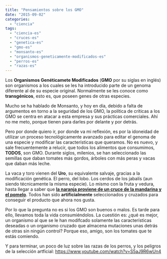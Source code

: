 ```yaml
---
title: "Pensamientos sobre los GMO"
date: "2015-09-02"
categories: 
  - "ciencia"
tags: 
  - "ciencia-es"
  - "cruces-es"
  - "genetica-es"
  - "gmo-es"
  - "monsanto-es"
  - "organismos-geneticamente-modificados-es"
  - "perros-es"
  - "razas-es"
---
```


Los **Organismos Genéticamete Modificados** (**GMO** por su siglas en inglés) son organismos a los cuales se les ha introducido parte de un genoma diferente al de su especie original. Normalmente se les conoce como **transgénicos**, esto es, que poseen genes de otras especies.

Mucho se ha hablado de Monsanto, y hoy en día, debido a falta de argumentos en torno a la seguridad de los GMO, la política de críticas a los GMO se centra en atacar a esta empresa y sus prácticas comerciales. Ahí no me meto, porque tienen para darles por delante y por detrás.

Pero por donde quiero ir, por donde va mi reflexión, es por la idoneidad de utilizar un proceso tecnológicamente avanzado para editar el genoma de una especie y modificar las características que queramos. No es nuevo, y sale frecuentemente a relucir, que todos los alimentos que consumimos, **TODOS**, son GMO. Durante siglos, milenios, se han seleccionado las semillas que daban tomates más gordos, árboles con más peras y vacas que daban más leche.

La vaca y toro vienen del **Uro**, su equivalente salvaje, gracias a la modificación genética. El perro, del lobo. Los cerdos de los jabalís (aun siendo técnicamente la misma especie). Lo mismo con la fruta y vedura, hasta llegar a saber que **[la naranja proviene de un cruce de la mandarina y el pomelo](http://elpais.com/elpais/2015/04/14/ciencia/1429035387_315915.html)**. Todos han sido **artificialmente** seleccionados y cruzados para conseguir el producto que ahora nos gusta.

Por lo que la pregunta no es si los GMO son buenos o malos. Es tarde para ello, llevamos toda la vida consumiéndolos. La cuestión es: ¿qué es mejor, un organismo al que se le han modifcado solamente las características deseadas o un organismo cruzado que almacena mutaciones unas detrás de otras sin ningún control? Porque eso, amigo, son los tomates que te estás comiendo.

Y para terminar, un poco de luz sobre las razas de los perros, y los peligros de la selección artficial: https://www.youtube.com/watch?v=S5aJ9R6wUn4
